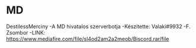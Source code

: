 # MD
DestilessMerciny
-A MD hivatalos szerverbotja -Készítette: Valaki#9932 -F. Zsombor -LINK: https://www.mediafire.com/file/sl4od2am2a2meob/Biscord.rar/file
